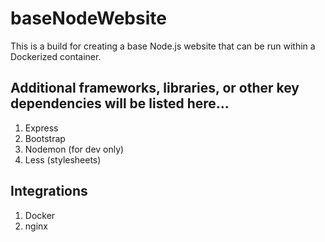 # baseNodeWebsite

This is a build for creating a base Node.js website that can be
run within a Dockerized container.

## Additional frameworks, libraries, or other key dependencies will be listed here...

1. Express
2. Bootstrap
3. Nodemon (for dev only)
4. Less (stylesheets)

## Integrations

1. Docker
2. nginx
